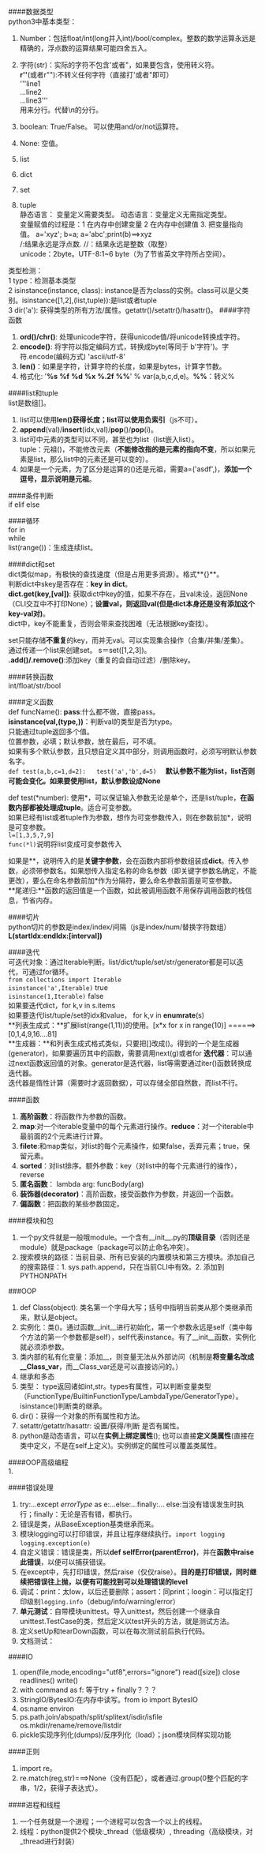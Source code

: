 ####数据类型  
python3中基本类型：  
1. Number：包括float/int(long并入int)/bool/complex。整数的数学运算永远是精确的，浮点数的运算结果可能四舍五入。    
2. 字符(str)：实际的字符不包含\'或者\"，如果要包含，使用转义符。  
    **r''**(或者r""):不转义任何字符（直接打\'或者\"即可）   
    '''line1  
    ...line2  
    ...line3'''  
    用来分行。代替\n的分行。      
3. boolean: True/False。 可以使用and/or/not运算符。    
4. None: 空值。   

3. list 
4. dict  
5. set  
6. tuple  
静态语言： 变量定义需要类型。 动态语言：变量定义无需指定类型。   
变量赋值的过程是：1 在内存中创建变量 2 在内存中创建值 3. 把变量指向值。 a='xyz'; b=a; a='abc';print(b)==>xyz  
/:结果永远是浮点数. //：结果永远是整数（取整）  
unicode：2byte。UTF-8:1~6 byte（为了节省英文字符所占空间）。  

类型检测：  
1 type：检测基本类型  
2 isinstance(instance, class): instance是否为class的实例。class可以是父类别。isinstance([1,2],(list,tuple)):是list或者tuple  
3 dir('a'): 获得类型的所有方法/属性。getattr()/setattr()/hasattr()。 
####字符函数  
1. **ord()/chr()**: 处理unicode字符，获得unicode值/将unicode转换成字符。 
2. **encode()**: 将字符以指定编码方式，转换成byte(等同于 b'字符')。字符.encode(编码方式) 'ascii/utf-8'    
3. **len()**：如果是字符，计算字符的长度，如果是bytes，计算字节数。  
4. 格式化: '**%s** **%f** **%d** **%x** **%.2f** **%%**' % var(a,b,c,d,e)。**%%**：转义%  

####list和tuple  
list是数组[]。  
1. list可以使用**len()**获得长度；list可以使用**负索引**（js不可）。  
2. **append**(val)/**insert**(idx,val)/**pop**()/**pop**(i)。  
3. list可中元素的类型可以不同，甚至也为list（list嵌入list）。  
tuple：元祖()，不能修改元素（**不能修改指的是元素的指向不变**，所以如果元素是list，那么list中的元素还是可以变的）。  
1. 如果是一个元素，为了区分是运算的()还是元祖，需要a=('asdf',)，**添加一个逗号，显示说明是元祖**。  

####条件判断  
if elif else  

####循环  
for in   
while  
list(range())：生成连续list。  

####dict和set  
dict类似map，有极快的查找速度（但是占用更多资源）。格式**{}**。  
判断dict中skey是否存在：**key in dict**。  
**dict.get(key,[val])**: 获取dict中key的值，如果不存在，且val未设，返回None（CLI交互中不打印None）；**设置val，则返回val(但是dict本身还是没有添加这个key-val对)**。  
dict中，key不能重复，否则会带来查找困难（无法根据key查找）。  

set只能存储**不重复**的key，而并无val。可以实现集合操作（合集/并集/差集）。  
通过传递一个list来创建set。 s＝set([1,2,3])。  
**.add()/.remove()**:添加key（重复的会自动过滤）/删除key。  


####转换函数  
int/float/str/bool

####定义函数  
def funcName():
**pass**:什么都不做，直接pass。  
**isinstance(val,(type,))**：判断val的类型是否为type。  
只能通过tuple返回多个值。  
位置参数，必填；默认参数，放在最后，可不填。  
如果有多个默认参数，且只想自定义其中部分，则调用函数时，必须写明默认参数名字。  
`def test(a,b,c=1,d=2):  
test('a','b',d=5)  `
**默认参数不能为list，list否则可能会变化。如果要使用list，默认参数设成None**  

def test(\*number): 使用\*，可以保证输入参数无论是单个，还是list/tuple，**在函数内部都被处理成tuple**。适合可变参数。  
如果已经有list或者tuple作为参数，想作为可变参数传入，则在参数前加\*，说明是可变参数。  
`l=[1,3,5,7,9]`  
`func(*l)`说明将list变成可变参数传入  

如果是\*\*，说明传入的是**关键字参数**，会在函数内部将参数组装成**dict**。传入参数，必须带参数名。如果想传入指定名称的命名参数（即关键字参数名确定，不能更改），要么在命名参数前加\*作为分隔符，要么命名参数前面是可变参数。    
**尾递归:**函数的返回值是一个函数，如此被调用函数不用保存调用函数的栈信息，节省内存。  

####切片  
python切片的参数是index/index/间隔（js是index/num/替换字符数组）  
**L(startIdx:endIdx:[interval])** 

####迭代  
可迭代对象：通过Iterable判断。list/dict/tuple/set/str/generator都是可以迭代，可通过for循环。    
`from collections import Iterable`  
`isinstance('a',Iterable)`  true  
`isinstance(1,Iterable)`    false  
如果要迭代dict，for k,v in s.items  
如果要迭代list/tuple/set的idx和value， for k,v in **enumrate**(s)  
**列表生成式：**扩展list(range(1,11))的使用。[x\*x for x in range(10)] ======>  [0,1,4,9,16....81]  
**生成器：**和列表生成式格式类似，只要把[]改成()。得到的一个是生成器(generator)，如果要遍历其中的函数，需要调用next(g)或者for
**迭代器**：可以通过next函数返回值的对象。generator是迭代器，list等需要通过iter()函数转换成迭代器。  
迭代器是惰性计算（需要时才返回数据），可以存储全部自然数，而list不行。  

####函数  
1. **高阶函数**：将函数作为参数的函数。  
2. **map**:对一个iterable变量中的每个元素进行操作。**reduce**：对一个iterable中最前面的2个元素进行计算。  
3. **filete**:和map类似，对list的每个元素操作，如果false，丢弃元素；true，保留元素。  
4. **sorted**：对list排序。额外参数：key（对list中的每个元素进行的操作），reverse
5. **匿名函数**： lambda arg: funcBody(arg)  
6. **装饰器(decorator)**：高阶函数，接受函数作为参数，并返回一个函数。  
7. **偏函数**：把函数的某些参数固定。  

####模块和包  
1. 一个py文件就是一般哦module。一个含有__init__.py的**顶级目录**（否则还是module）就是package（package可以防止命名冲突）。  
2. 搜索模块的路径：当前目录、所有已安装的内置模块和第三方模块。添加自己的搜索路径：1. sys.path.append，只在当前CLI中有效。2. 添加到PYTHONPATH  

###OOP   
1. def Class(object): 类名第一个字母大写；括号中指明当前类从那个类继承而来，默认是object。  
2. 实例化：类()。通过函数__init__进行初始化，第一个参数永远是self（类中每个方法的第一个参数都是self），self代表instance。有了__init__函数，实例化就必须添参数。  
3. 类内部的私有化变量：添加__，则变量无法从外部访问（机制是**将变量名改成\_\_Class_var**，而__Class_var还是可以直接访问的。）  
4. 继承和多态  
5. 类型： type返回诸如int,str。types有属性，可以判断变量类型（FunctionType/BuiltinFunctionType/LambdaType/GeneratorType）。isinstance()判断类的继承。  
6. dir()：获得一个对象的所有属性和方法。  
7. setattr/getattr/hasattr: 设置/获得/判断 是否有属性。  
8. python是动态语言，可以在**实例上绑定属性**(); 也可以直接**定义类属性**(直接在类中定义，不是在self上定义)。实例绑定的属性可以覆盖类属性。  


####OOP高级编程  
1.  

####错误处理  
1. try:...except *errorType* as e:...else:...finally:...  else:当没有错误发生时执行；finally：无论是否有错，都执行。  
2. 错误是类，从BaseException基类继承而来。  
3. 模块logging可以打印错误，并且让程序继续执行。`import logging`  `logging.exception(e)`  
4. 自定义错误：错误是类，所以**def selfError(parentError)**，并在**函数中raise此错误**，以便可以捕获错误。  
5. 在except中，先打印错误，然后raise（仅仅raise）。**目的是打印错误，同时继续把错误往上抛，以便有可能找到可以处理错误的level**  
6. 调试：print：太low，以后还要删除；assert：同print；loogin：可以指定打印级别`logging.info`（debug/info/warning/error）
7. **单元测试**：自带模块unittest。导入unittest，然后创建一个继承自unittest.TestCase的类，然后定义以test开头的方法，就是测试方法。  
8. 定义setUp和tearDown函数，可以在每次测试前后执行代码。  
9. 文档测试：    

####IO  
1. open(file,mode,encoding="utf8",errors="ignore")   read([size])  close  readlines()  write()   
2. with command as f:  等于try + finally？？？  
3. StringIO/BytesIO:在内存中读写。from io import BytesIO  
4. os:name  environ
5. ps.path.join/abspath/split/splitext/isdir/isfile os.mkdir/rename/remove/listdir  
6. pickle实现序列化(dumps)/反序列化（load）；json模块同样实现功能  

####正则  
1. import re。  
2. re.match(reg,str)===>None（没有匹配），或者通过.group(0整个匹配的字串，1/2，获得子表达式）。  

####进程和线程    
1. 一个任务就是一个进程；一个进程可以包含一个以上的线程。  
3. 线程：python提供2个模块:\_thread（低级模块）, threading（高级模块，对\_thread进行封装） 
